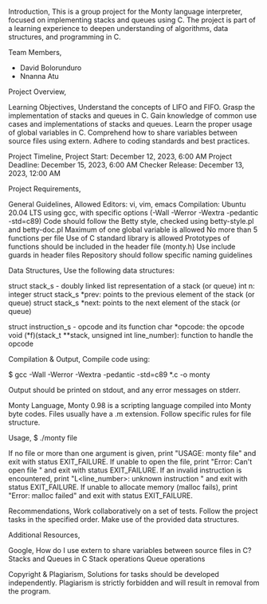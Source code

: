 Introduction,
This is a group project for the Monty language interpreter, focused on implementing stacks and queues using C. The project is part of a learning experience to deepen understanding of algorithms, data structures, and programming in C.

Team Members,
- David Bolorunduro
- Nnanna Atu

Project Overview,

Learning Objectives,
Understand the concepts of LIFO and FIFO.
Grasp the implementation of stacks and queues in C.
Gain knowledge of common use cases and implementations of stacks and queues.
Learn the proper usage of global variables in C.
Comprehend how to share variables between source files using extern.
Adhere to coding standards and best practices.

Project Timeline,
Project Start: December 12, 2023, 6:00 AM
Project Deadline: December 15, 2023, 6:00 AM
Checker Release: December 13, 2023, 12:00 AM

Project Requirements,

General Guidelines,
Allowed Editors: vi, vim, emacs
Compilation: Ubuntu 20.04 LTS using gcc, with specific options (-Wall -Werror -Wextra -pedantic -std=c89)
Code should follow the Betty style, checked using betty-style.pl and betty-doc.pl
Maximum of one global variable is allowed
No more than 5 functions per file
Use of C standard library is allowed
Prototypes of functions should be included in the header file (monty.h)
Use include guards in header files
Repository should follow specific naming guidelines

Data Structures,
Use the following data structures:

struct stack_s - doubly linked list representation of a stack (or queue)
int n: integer
struct stack_s *prev: points to the previous element of the stack (or queue)
struct stack_s *next: points to the next element of the stack (or queue)

struct instruction_s - opcode and its function
char *opcode: the opcode
void (*f)(stack_t **stack, unsigned int line_number): function to handle the opcode

Compilation & Output,
Compile code using:

$ gcc -Wall -Werror -Wextra -pedantic -std=c89 *.c -o monty

Output should be printed on stdout, and any error messages on stderr.

Monty Language,
Monty 0.98 is a scripting language compiled into Monty byte codes. Files usually have a .m extension. Follow specific rules for file structure.

Usage,
$ ./monty file

If no file or more than one argument is given, print "USAGE: monty file" and exit with status EXIT_FAILURE.
If unable to open the file, print "Error: Can't open file <file>" and exit with status EXIT_FAILURE.
If an invalid instruction is encountered, print "L<line_number>: unknown instruction <opcode>" and exit with status EXIT_FAILURE.
If unable to allocate memory (malloc fails), print "Error: malloc failed" and exit with status EXIT_FAILURE.

Recommendations,
Work collaboratively on a set of tests.
Follow the project tasks in the specified order.
Make use of the provided data structures.

Additional Resources,

Google,
How do I use extern to share variables between source files in C?
Stacks and Queues in C
Stack operations
Queue operations

Copyright & Plagiarism,
Solutions for tasks should be developed independently.
Plagiarism is strictly forbidden and will result in removal from the program.

